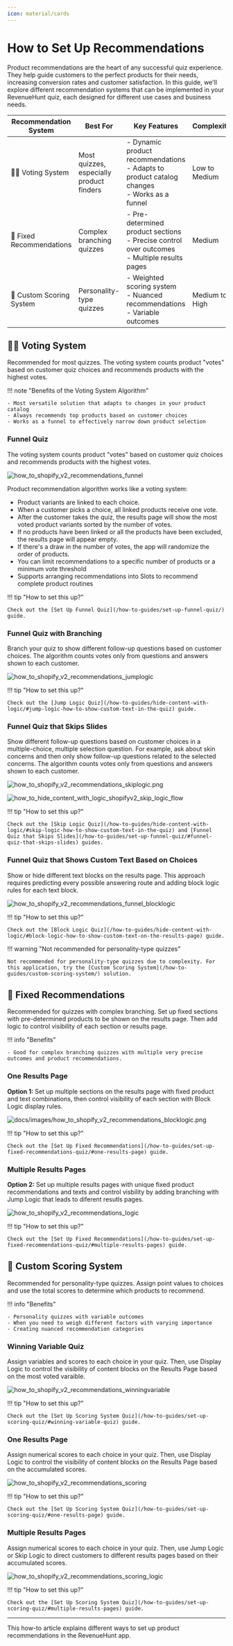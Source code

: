 ```yaml
---
icon: material/cards
---
```


# How to Set Up Recommendations

Product recommendations are the heart of any successful quiz experience. They help guide customers to the perfect products for their needs, increasing conversion rates and customer satisfaction. In this guide, we'll explore different recommendation systems that can be implemented in your RevenueHunt quiz, each designed for different use cases and business needs.

| Recommendation System | Best For | Key Features | Complexity |
|----------------------|----------|--------------|------------|
| ✍🏻 Voting System | Most quizzes, especially product finders | - Dynamic product recommendations<br>- Adapts to product catalog changes<br>- Works as a funnel | Low to Medium |
| 🧩 Fixed Recommendations | Complex branching quizzes | - Pre-determined product sections<br>- Precise control over outcomes<br>- Multiple results pages | Medium |
| 🎯 Custom Scoring System | Personality-type quizzes | - Weighted scoring system<br>- Nuanced recommendations<br>- Variable outcomes | Medium to High |


## ✍🏻 Voting System


Recommended for most quizzes. The voting system counts product "votes" based on customer quiz choices and recommends products with the highest votes.

!!! note "Benefits of the Voting System Algorithm"  

    - Most versatile solution that adapts to changes in your product catalog
    - Always recommends top products based on customer choices
    - Works as a funnel to effectively narrow down product selection

### Funnel Quiz

The voting system counts product "votes" based on customer quiz choices and recommends products with the highest votes.

![how_to_shopify_v2_recommendations_funnel](/images/how_to_shopify_v2_recommendations_funnel.png) 

Product recommendation algorithm works like a voting system:

- Product variants are linked to each choice.
- When a customer picks a choice, all linked products receive one vote.
- After the customer takes the quiz, the results page will show the most voted product variants sorted by the number of votes.
- If no products have been linked or all the products have been excluded, the results page will appear empty.
- If there's a draw in the number of votes, the app will randomize the order of products.
- You can limit recommendations to a specific number of products or a minimum vote threshold
- Supports arranging recommendations into Slots to recommend complete product routines

!!! tip "How to set this up?"

    Check out the [Set Up Funnel Quiz](/how-to-guides/set-up-funnel-quiz/) guide.



### Funnel Quiz with Branching

Branch your quiz to show different follow-up questions based on customer choices. The algorithm counts votes only from questions and answers shown to each customer.

  ![how_to_shopify_v2_recommendations_jumplogic](/images/how_to_shopify_v2_recommendations_jumplogic.png)

!!! tip "How to set this up?"

    Check out the [Jump Logic Quiz](/how-to-guides/hide-content-with-logic/#jump-logic-how-to-show-custom-text-in-the-quiz) guide.

### Funnel Quiz that Skips Slides

Show different follow-up questions based on customer choices in a multiple-choice, multiple selection question. For example, ask about skin concerns and then only show follow-up questions related to the selected concerns. The algorithm counts votes only from questions and answers shown to each customer. 

![how_to_shopify_v2_recommendations_skiplogic.png](/images/how_to_shopify_v2_recommendations_skiplogic.png)

![how_to_hide_content_with_logic_shopifyv2_skip_logic_flow](/images/how_to_hide_content_with_logic_shopifyv2_skip_logic_flow.png)

!!! tip "How to set this up?"

    Check out the [Skip Logic Quiz](/how-to-guides/hide-content-with-logic/#skip-logic-how-to-show-custom-text-in-the-quiz) and [Funnel Quiz that Skips Slides](/how-to-guides/set-up-funnel-quiz/#funnel-quiz-that-skips-slides) guides.

### Funnel Quiz that Shows Custom Text Based on Choices

Show or hide different text blocks on the results page. This approach requires predicting every possible answering route and adding block logic rules for each text block. 

![how_to_shopify_v2_recommendations_funnel_blocklogic](/images/how_to_shopify_v2_recommendations_funnel_blocklogic.png)

!!! tip "How to set this up?"

    Check out the [Block Logic Quiz](/how-to-guides/hide-content-with-logic/#block-logic-how-to-show-custom-text-on-the-results-page) guide.

!!! warning "Not recommended for personality-type quizzes"

    Not recommended for personality-type quizzes due to complexity. For this application, try the [Custom Scoring System](/how-to-guides/custom-scoring-system/) solution.


## 🧩 Fixed Recommendations

Recommended for quizzes with complex branching. Set up fixed sections with pre-determined products to be shown on the results page. Then add logic to control visibility of each section or results page.

!!! info "Benefits"

    - Good for complex branching quizzes with multiple very precise outcomes and product recommendations.

### One Results Page 

**Option 1:** Set up multiple sections on the results page with fixed product and text combinations, then control visibility of each section with Block Logic display rules.

![docs/images/how_to_shopify_v2_recommendations_blocklogic.png](/images/how_to_shopify_v2_recommendations_blocklogic.png)

!!! tip "How to set this up?"

    Check out the [Set Up Fixed Recommendations](/how-to-guides/set-up-fixed-recommendations-quiz/#one-results-page) guide.

### Multiple Results Pages

**Option 2:** Set up multiple results pages with unique fixed product recommendations and texts and control visbility by adding branching with Jump Logic that leads to diferent resutls pages.	

![how_to_shopify_v2_recommendations_logic](/images/how_to_shopify_v2_recommendations_logic.png)

!!! tip "How to set this up?"

    Check out the [Set Up Fixed Recommendations](/how-to-guides/set-up-fixed-recommendations-quiz/#multiple-results-pages) guide.

## 🎯 Custom Scoring System 

Recommended for personality-type quizzes. Assign point values to choices and use the total scores to determine which products to recommend.

!!! info "Benefits"

    - Personality quizzes with variable outcomes
    - When you need to weigh different factors with varying importance
    - Creating nuanced recommendation categories

### Winning Variable Quiz

Assign variables and scores to each choice in your quiz. Then, use Display Logic to control the visibility of content blocks on the Results Page based on the most voted varaible.

![how_to_shopify_v2_recommendations_winningvariable](/images/how_to_shopifyv2_scoringquiz_varaiblequiz.png)

!!! tip "How to set this up?"

    Check out the [Set Up Scoring System Quiz](/how-to-guides/set-up-scoring-quiz/#winning-variable-quiz) guide.



### One Results Page

Assign numerical scores to each choice in your quiz. Then, use Display Logic to control the visibility of content blocks on the Results Page based on the accumulated scores.

![how_to_shopify_v2_recommendations_scoring](/images/how_to_shopify_v2_recommendations_scoring.png)


!!! tip "How to set this up?"

    Check out the [Set Up Scoring System Quiz](/how-to-guides/set-up-scoring-quiz/#one-results-page) guide.


### Multiple Results Pages

Assign numerical scores to each choice in your quiz. Then, use Jump Logic or Skip Logic to direct customers to different results pages based on their accumulated scores. 

![how_to_shopify_v2_recommendations_scoring_logic](/images/how_to_shopify_v2_recommendations_scoring_logic.png)

!!! tip "How to set this up?"

    Check out the [Set Up Scoring System Quiz](/how-to-guides/set-up-scoring-quiz/#multiple-results-pages) guide.

---

This how-to article explains different ways to set up product recommendations in the RevenueHunt app.

